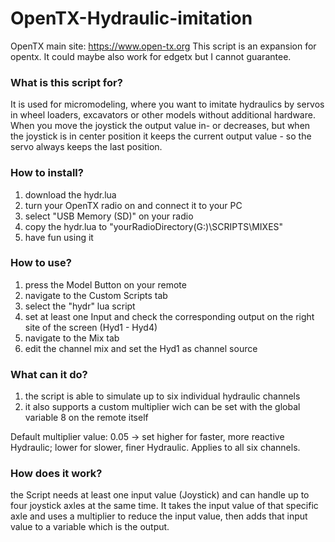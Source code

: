 # OpenTX-Hydraulic-imitation
OpenTX main site: https://www.open-tx.org
This script is an expansion for opentx. It could maybe also work for edgetx but I cannot guarantee.

### What is this script for?
It is used for micromodeling, where you want to imitate hydraulics by servos in wheel loaders, excavators or other models without additional hardware.
When you move the joystick the output value in- or decreases, but when the joystick is in center position it keeps the current output value - so the servo always keeps the last position.


### How to install?
1. download the hydr.lua
2. turn your OpenTX radio on and connect it to your PC
3. select "USB Memory (SD)" on your radio
4. copy the hydr.lua to "yourRadioDirectory(G:)\SCRIPTS\MIXES"
5. have fun using it


### How to use?
1. press the Model Button on your remote
2. navigate to the Custom Scripts tab
3. select the "hydr" lua script
4. set at least one Input and check the corresponding output on the right site of the screen (Hyd1 - Hyd4)
5. navigate to the Mix tab
6. edit the channel mix and set the Hyd1 as channel source

### What can it do?
1. the script is able to simulate up to six individual hydraulic channels
2. it also supports a custom multiplier wich can be set with the global variable 8 on the remote itself

Default multiplier value: 0.05 -> set higher for faster, more reactive Hydraulic; lower for slower, finer Hydraulic. Applies to all six channels.


### How does it work?
the Script needs at least one input value (Joystick) and can handle up to four joystick axles at the same time. It takes the input value of that specific axle and uses a multiplier to reduce the input value, then adds that input value to a variable which is the output.

